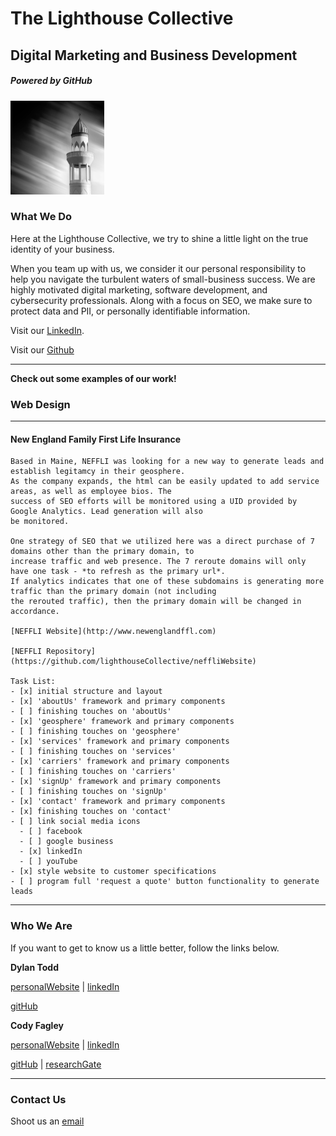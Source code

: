 # The Lighthouse Collective
## Digital Marketing and Business Development
##### Powered by GitHub

<img src="/img/lighthouse01.jpg" alt="profilePhoto"
        title="Picture of me" width="150" height="150" />

### What We Do

Here at the Lighthouse Collective, we try to shine a little light on the true identity of your business. 

When you team up with us, we consider it our personal responsibility to help you navigate the turbulent waters of small-business success.
We are highly motivated digital marketing, software development, and cybersecurity professionals. Along with a focus on SEO, we make sure
to protect data and PII, or personally identifiable information.

Visit our [LinkedIn](https://www.linkedin.com/company/lighthousecollective/).

Visit our [Github](https://github.com/lighthouseCollective)

___ 

**Check out some examples of our work!**

### Web Design
___

#### New England Family First Life Insurance

    Based in Maine, NEFFLI was looking for a new way to generate leads and establish legitamcy in their geosphere. 
    As the company expands, the html can be easily updated to add service areas, as well as employee bios. The
    success of SEO efforts will be monitored using a UID provided by Google Analytics. Lead generation will also 
    be monitored. 

    One strategy of SEO that we utilized here was a direct purchase of 7 domains other than the primary domain, to 
    increase traffic and web presence. The 7 reroute domains will only have one task - *to refresh as the primary url*. 
    If analytics indicates that one of these subdomains is generating more traffic than the primary domain (not including 
    the rerouted traffic), then the primary domain will be changed in accordance. 

    [NEFFLI Website](http://www.newenglandffl.com)

    [NEFFLI Repository](https://github.com/lighthouseCollective/neffliWebsite)

    Task List: 
    - [x] initial structure and layout
    - [x] 'aboutUs' framework and primary components
    - [ ] finishing touches on 'aboutUs'
    - [x] 'geosphere' framework and primary components
    - [ ] finishing touches on 'geosphere'
    - [x] 'services' framework and primary components
    - [ ] finishing touches on 'services'
    - [x] 'carriers' framework and primary components
    - [ ] finishing touches on 'carriers'
    - [x] 'signUp' framework and primary components
    - [ ] finishing touches on 'signUp'
    - [x] 'contact' framework and primary components
    - [x] finishing touches on 'contact'  
    - [ ] link social media icons
      - [ ] facebook
      - [ ] google business
      - [x] linkedIn
      - [ ] youTube
    - [x] style website to customer specifications
    - [ ] program full 'request a quote' button functionality to generate leads
___

### Who We Are

If you want to get to know us a little better, follow the links below.

**Dylan Todd**

[personalWebsite](https://dylantodd.github.io/)        |         [linkedIn](https://www.linkedin.com/in/dylan-todd/) 

[gitHub](https://github.com/dylantodd)

**Cody Fagley**

[personalWebsite](https://codyfagley.github.io/)       |         [linkedIn](https://www.linkedin.com/in/cody-fagley/)

[gitHub](https://github.com/CodyFagley)                |         [researchGate](https://www.researchgate.net/profile/Cody_Fagley)

___

### Contact Us

Shoot us an [email](dylan.lighthousecollective@gmail.com)
